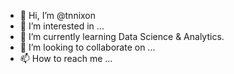 - 👋 Hi, I’m @tnnixon
- 👀 I’m interested in ...
- 🌱 I’m currently learning Data Science & Analytics.
- 💞️ I’m looking to collaborate on ...
- 📫 How to reach me ...

<!---
tnnixon/tnnixon is a ✨ special ✨ repository because its `README.md` (this file) appears on your GitHub profile.
You can click the Preview link to take a look at your changes.
--->
